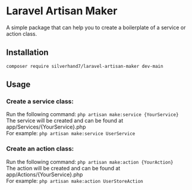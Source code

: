 # Laravel Artisan Maker 
A simple package that can help you to create a boilerplate of a service or action class.

## Installation
`composer require silverhand7/laravel-artisan-maker dev-main` 

## Usage 
### Create a service class:
Run the following command:
`php artisan make:service {YourService}` \
The service will be created and can be found at app/Services/{YourService}.php \
For example: `php artisan make:service UserService`

### Create an action class:
Run the following command:
`php artisan make:action {YourAction}` \
The action will be created and can be found at app/Actions/{YourService}.php \
For example: `php artisan make:action UserStoreAction`
